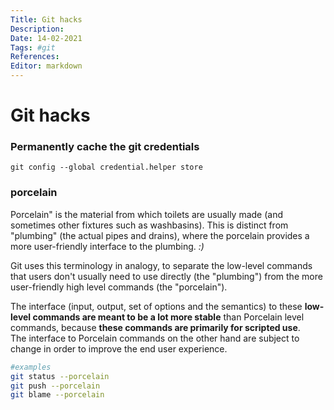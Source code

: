 ```yaml
---
Title: Git hacks
Description: 
Date: 14-02-2021
Tags: #git
References: 
Editor: markdown
---
```


# Git hacks
### Permanently cache the git credentials
```git
git config --global credential.helper store
````

### porcelain
Porcelain" is the material from which toilets are usually made (and sometimes other fixtures such as washbasins). This is distinct from "plumbing" (the actual pipes and drains), where the porcelain provides a more user-friendly interface to the plumbing. *:)*

Git uses this terminology in analogy, to separate the low-level commands that users don't usually need to use directly (the "plumbing") from the more user-friendly high level commands (the "porcelain").

The interface (input, output, set of options and the semantics) to these **low-level commands are meant to be a lot more stable** than Porcelain level commands, because **these commands are primarily for scripted use**.  
The interface to Porcelain commands on the other hand are subject to change in order to improve the end user experience.

```bash
#examples
git status --porcelain
git push --porcelain
git blame --porcelain
```

